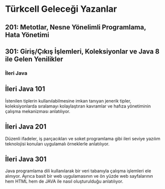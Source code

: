# Türkcell Geleceği Yazanlar

## 201: Metotlar, Nesne Yönelimli Programlama, Hata Yönetimi

## 301: Giriş/Çıkış İşlemleri, Koleksiyonlar ve Java 8 ile Gelen Yenilikler

### İleri Java
## İleri Java 101

İstenilen tiplerin kullanılabilmesine imkan tanıyan jenerik tipler, koleksiyonlarda sıralamayı kolaylaştıran kavramlar ve hafıza yönetiminin çalışma mekanizması anlatılıyor.

## İleri Java 201

Düzenli ifadeler, iş parçacıkları ve soket programlama gibi ileri seviye yazılım teknolojisi konuları uygulamalı örneklerle anlatılıyor.

## İleri Java 301

Java programlama dili kullanılarak bir veri tabanıyla çalışma işlemleri ele alınıyor. Ayrıca basit bir web uygulamasının ve ön yüzde web sayfalarının hem HTML hem de JAVA ile nasıl oluşturulduğu anlatılıyor.
